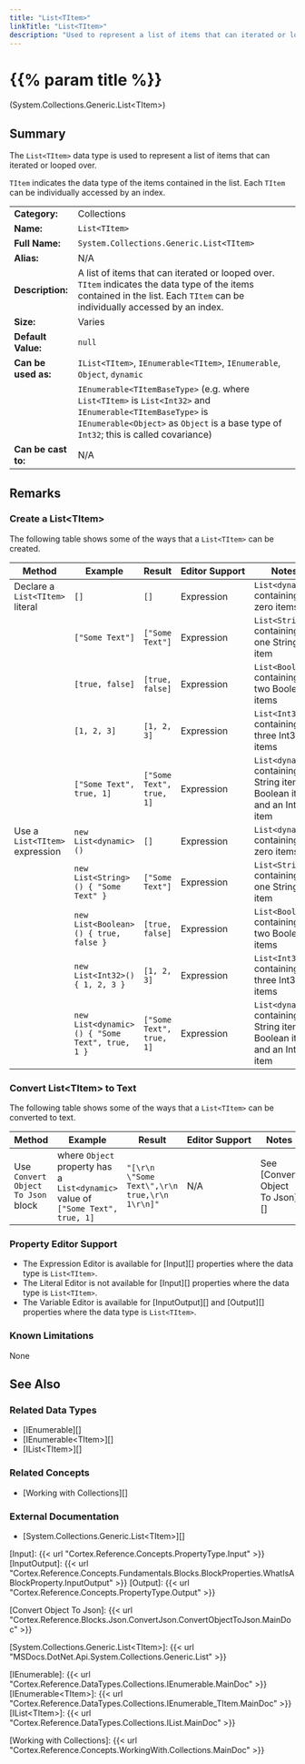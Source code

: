 ```yaml
---
title: "List<TItem>"
linkTitle: "List<TItem>"
description: "Used to represent a list of items that can iterated or looped over. `TItem` indicates the data type of the items contained in the list. Each `TItem` can be individually accessed by an index."
---
```


# {{% param title %}}

<p class="namespace">(System.Collections.Generic.List&lt;TItem&gt;)</p>

## Summary

The `List<TItem>` data type is used to represent a list of items that can iterated or looped over.

`TItem` indicates the data type of the items contained in the list. Each `TItem` can be individually accessed by an index.

| | |
|-|-|
| **Category:**          | Collections                                                   |
| **Name:**              | `List<TItem>`                                                 |
| **Full Name:**         | `System.Collections.Generic.List<TItem>`                      |
| **Alias:**             | N/A                                                           |
| **Description:**       | A list of items that can iterated or looped over. `TItem` indicates the data type of the items contained in the list. Each `TItem` can be individually accessed by an index.                                                                                   |
| **Size:**              | Varies                                                        |
| **Default Value:**     | `null`                                                        |
| **Can be used as:**    | `IList<TItem>`, `IEnumerable<TItem>`, `IEnumerable`, `Object`, `dynamic` |
|                        | `IEnumerable<TItemBaseType>` (e.g. where `List<TItem>` is `List<Int32>` and `IEnumerable<TItemBaseType>` is `IEnumerable<Object>` as `Object` is a base type of `Int32`; this is called covariance) |
| **Can be cast to:**    |  N/A                                                          |

## Remarks

### Create a List&lt;TItem&gt;

The following table shows some of the ways that a `List<TItem>` can be created.

| Method | Example | Result | Editor&nbsp;Support | Notes |
|-|-|-|-|-|
| Declare a `List<TItem>` literal  | `[]`                     | `[]`                      | Expression | `List<dynamic>` containing zero items                         |
|                                  | `["Some Text"]`          | `["Some Text"]`           | Expression | `List<String>` containing one String item                     |
|                                  | `[true, false]`          | `[true, false]`           | Expression | `List<Boolean>` containing two Boolean items                  |
|                                  | `[1, 2, 3]`              | `[1, 2, 3]`               | Expression | `List<Int32>` containing three Int32 items                    |
|                                  | `["Some Text", true, 1]` | `["Some Text", true, 1]`  | Expression | `List<dynamic>` containing a String item, a Boolean item and an Int32 item                |
| Use a `List<TItem>` expression   | `new List<dynamic>()`    | `[]`                      | Expression | `List<dynamic>` containing zero items                         |
|                                  | `new List<String>() { "Some Text" }`          | `["Some Text"]`   | Expression | `List<String>` containing one String item        |
|                                  | `new List<Boolean>() { true, false }`         | `[true, false]`   | Expression | `List<Boolean>` containing two Boolean items     |
|                                  | `new List<Int32>() { 1, 2, 3 }`               | `[1, 2, 3]`       | Expression | `List<Int32>` containing three Int32 items       |
|                                  | `new List<dynamic>() { "Some Text", true, 1 }`| `["Some Text", true, 1]` | Expression | `List<dynamic>` containing a String item, a Boolean item and an Int32 item |

### Convert List&lt;TItem&gt; to Text

The following table shows some of the ways that a `List<TItem>` can be converted to text.

| Method | Example | Result | Editor&nbsp;Support | Notes |
|-|-|-|-|-|
| Use `Convert Object To Json` block    | where `Object` property has a `List<dynamic>` value of `["Some Text", true, 1]` | `"[\r\n  \"Some Text\",\r\n  true,\r\n  1\r\n]"` | N/A | See [Convert Object To Json][] |

### Property Editor Support

* The Expression Editor is available for [Input][] properties where the data type is `List<TItem>`.
* The Literal Editor is not available for [Input][] properties where the data type is `List<TItem>`.
* The Variable Editor is available for [InputOutput][] and [Output][] properties where the data type is `List<TItem>`.

### Known Limitations

None

## See Also

### Related Data Types

* [IEnumerable][]
* [IEnumerable&lt;TItem&gt;][]
* [IList&lt;TItem&gt;][]

### Related Concepts

* [Working with Collections][]

### External Documentation

* [System.Collections.Generic.List&lt;TItem&gt;][]

[Input]: {{< url "Cortex.Reference.Concepts.PropertyType.Input" >}}
[InputOutput]: {{< url "Cortex.Reference.Concepts.Fundamentals.Blocks.BlockProperties.WhatIsABlockProperty.InputOutput" >}}
[Output]: {{< url "Cortex.Reference.Concepts.PropertyType.Output" >}}

[Convert Object To Json]: {{< url "Cortex.Reference.Blocks.Json.ConvertJson.ConvertObjectToJson.MainDoc" >}}

[System.Collections.Generic.List&lt;TItem&gt;]: {{< url "MSDocs.DotNet.Api.System.Collections.Generic.List" >}}

[IEnumerable]: {{< url "Cortex.Reference.DataTypes.Collections.IEnumerable.MainDoc" >}}
[IEnumerable&lt;TItem&gt;]: {{< url "Cortex.Reference.DataTypes.Collections.IEnumerable_TItem.MainDoc" >}}
[IList&lt;TItem&gt;]: {{< url "Cortex.Reference.DataTypes.Collections.IList.MainDoc" >}}

[Working with Collections]: {{< url "Cortex.Reference.Concepts.WorkingWith.Collections.MainDoc" >}}

